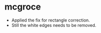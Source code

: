 # mcgroce

 - Applied the fix for rectangle correction.
 - Still the white edges needs to be removed. 